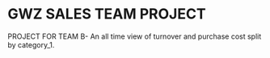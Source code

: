 # GWZ SALES TEAM PROJECT 

PROJECT FOR TEAM  B- 
An all time view of turnover and purchase cost split by category_1.